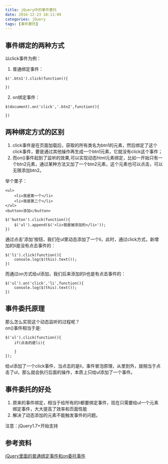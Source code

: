 ```yaml
---
title: jQuery中的事件委托
date: 2016-12-23 18:11:09
categories: jQuery
tags: [事件委托]
---
```

## 事件绑定的两种方式
以click事件为例：
<!--more--> 
1. 普通绑定事件：
```
$('.btn1').click(function(){
    
})
```
2. on绑定事件：
```
$(document).on('click','.btn2',function(){
    
})
```
## 两种绑定方式的区别
1. click事件是在页面加载后，获取的所有类名为btn1的元素，然后绑定了这个click事件，要是通过其他操作再生成一个btn1元素，它就没有click这个事件；
2. 而on()事件起到了监听的效果,可以实现动态html元素绑定，比如一开始只有一个btn2元素，通过某种方法又加了一个btn2元素，这个元素也可以点击，可以无限添加btn2。  

举个栗子：
```
<ul>
    <li>我是第一个</li>
    <li>我是第二个</li>
</ul>
<button>添加</button>
```

```
$('button').click(function(){
    $('ul').append($('<li>我是被添加的</li>'));
})
```
通过点击'添加'按钮，我们在ul里动态添加了一个li，此时，通过click方式，新增加的li是没有点击事件的：
```
$('li').click(function(){
    console.log($(this).text());
})
```
而通过on方式给ul添加，我们后来添加的li也是有点击事件的：
```
$('ul').on('click','li',function(){
    console.log($(this).text());
})
```
## 事件委托原理
那么怎么实现这个动态监听的过程呢？  
on()事件相当于是:
```
$('ul').click(function(){
    if(点击的是li){
        
    }
});
```
给ul添加了一个click事件，当点击的是li，事件冒泡原理，从里到外，就相当于点击了ul，那么就会执行后面的操作，本质上只给ul添加了一个事件。
## 事件委托的好处
1. 原来的事件绑定，相当于给所有的li都要绑定事件，现在只需要给ul一个元素绑定事件，大大提高了效率和页面性能
2. 解决了动态添加的元素不能触发事件的问题。

注意：jQuery1.7+开始支持
## 参考资料
[jQuery里面的普通绑定事件和on委托事件](https://www.cnblogs.com/wufangfang/p/5333007.html)